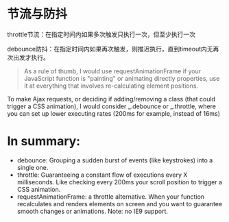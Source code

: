 # 节流与防抖

throttle节流：在指定时间内如果多次触发只执行一次，但至少执行一次

debounce防抖：在指定时间内如果再次触发，则推迟执行，直到timeout内无再次出发才执行。


> As a rule of thumb, I would use requestAnimationFrame if your JavaScript function is "painting" or animating directly properties, use it at everything that involves re-calculating element positions.

To make Ajax requests, or deciding if adding/removing a class (that could trigger a CSS animation), I would consider _.debounce or _.throttle, where you can set up lower executing rates (200ms for example, instead of 16ms)

# In summary:

 - debounce: Grouping a sudden burst of events (like keystrokes) into a single one.
 - throttle: Guaranteeing a constant flow of executions every X milliseconds. Like checking every 200ms your scroll position to trigger a CSS animation.
 - requestAnimationFrame: a throttle alternative. When your function recalculates and renders elements on screen and you want to guarantee smooth changes or animations. Note: no IE9 support.